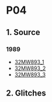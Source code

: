 # P04
## 1. Source
### 1989
+ [32MW893_1](https://cchdo.ucsd.edu/cruise/32MW893_1)
+ [32MW893_2](https://cchdo.ucsd.edu/cruise/32MW893_2)
+ [32MW893_3](https://cchdo.ucsd.edu/cruise/32MW893_3)

## 2. Glitches
